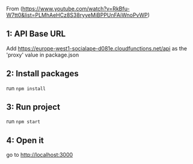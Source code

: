 From (https://www.youtube.com/watch?v=RkBfu-W7tt0&list=PLMhAeHCz8S38ryyeMiBPPUnFAiWnoPvWP)

## 1: API Base URL

Add https://europe-west1-socialape-d081e.cloudfunctions.net/api as the 'proxy' value in package.json

## 2: Install packages

run `npm install`

## 3: Run project

run `npm start`

## 4: Open it

go to [http://localhost:3000](http://localhost:3000)
